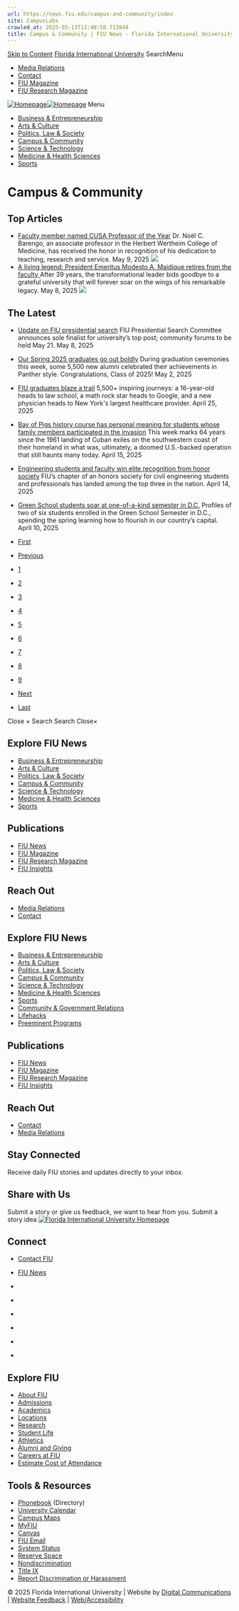 ```yaml
---
url: https://news.fiu.edu/campus-and-community/index
site: CampusLabs
crawled_at: 2025-05-13T13:40:58.712848
title: Campus & Community | FIU News - Florida International University
---
```


[Skip to Content](https://news.fiu.edu/campus-and-community/#main)
[Florida International University](https://www.fiu.edu/)
SearchMenu
  * [Media Relations](https://news.fiu.edu/about/media-relations)
  * [Contact](https://news.fiu.edu/about/contact)
  * [FIU Magazine](https://news.fiu.edu/magazine/index)
  * [FIU Research Magazine](https://news.fiu.edu/research-magazine/index)


[![Homepage](https://news.fiu.edu/_assets/images/fiu-news-logo.png)![Homepage](https://news.fiu.edu/_assets/images/fiu-news-logo-mobile.png)](https://news.fiu.edu/index)
Menu
  * [Business & Entrepreneurship](https://news.fiu.edu/business-and-entrepreneurship/index)
  * [Arts & Culture](https://news.fiu.edu/arts-and-culture/index)
  * [Politics, Law & Society ](https://news.fiu.edu/politics-law-and-society/index)
  * [Campus & Community](https://news.fiu.edu/campus-and-community/index)
  * [Science & Technology](https://news.fiu.edu/science-and-technology/index)
  * [Medicine & Health Sciences](https://news.fiu.edu/medicine-and-health-sciences/index)
  * [Sports](https://news.fiu.edu/sports/index)


# Campus & Community
## Top Articles
  * [Faculty member named CUSA Professor of the Year](https://news.fiu.edu/2025/faculty-member-named-cusa-professor-of-the-year)
Dr. Noël C. Barengo, an associate professor in the Herbert Wertheim College of Medicine, has received the honor in recognition of his dedication to teaching, research and service.
May 9, 2025
[ ![](https://res.cloudinary.com/digicomm/image/upload/t_medium/news-magazine/2025/_assets/img_4701-11.jpg) ](https://news.fiu.edu/2025/faculty-member-named-cusa-professor-of-the-year)
  * [A living legend: President Emeritus Modesto A. Maidique retires from the faculty ](https://news.fiu.edu/2025/a-living-legend-president-emeritus-modesto-a-maidique-retires-from-the-faculty)
After 39 years, the transformational leader bids goodbye to a grateful university that will forever soar on the wings of his remarkable legacy.
May 8, 2025
[ ![](https://res.cloudinary.com/digicomm/image/upload/t_medium/news-magazine/2025/_assets/headshot-modesto-maidique2.jpg) ](https://news.fiu.edu/2025/a-living-legend-president-emeritus-modesto-a-maidique-retires-from-the-faculty)


## The Latest
  * [Update on FIU presidential search](https://news.fiu.edu/2025/update-on-fiu-presidential-search)
FIU Presidential Search Committee announces sole finalist for university’s top post; community forums to be held May 21.
May 8, 2025
[](https://news.fiu.edu/2025/update-on-fiu-presidential-search)
  * [Our Spring 2025 graduates go out boldly](https://news.fiu.edu/2025/spring-2025-commencement-photo-essay)
During graduation ceremonies this week, some 5,500 new alumni celebrated their achievements in Panther style. Congratulations, Class of 2025!
May 2, 2025
[](https://news.fiu.edu/2025/spring-2025-commencement-photo-essay)
  * [FIU graduates blaze a trail](https://news.fiu.edu/2025/fiu-graduates-blaze-a-trail)
5,500+ inspiring journeys: a 16-year-old heads to law school, a math rock star heads to Google, and a new physician heads to New York's largest healthcare provider.
April 25, 2025
[](https://news.fiu.edu/2025/fiu-graduates-blaze-a-trail)
  * [Bay of Pigs history course has personal meaning for students whose family members participated in the invasion](https://news.fiu.edu/2025/bay-of-pigs-history-course-has-personal-meaning-for-students-whose-families-participated-in-the-failed-invasion)
This week marks 64 years since the 1961 landing of Cuban exiles on the southwestern coast of their homeland in what was, ultimately, a doomed U.S.-backed operation that still haunts many today.
April 15, 2025
[](https://news.fiu.edu/2025/bay-of-pigs-history-course-has-personal-meaning-for-students-whose-families-participated-in-the-failed-invasion)
  * [Engineering students and faculty win elite recognition from honor society](https://news.fiu.edu/2025/engineering-students-and-faculty-win-elite-recognition-from-honor-society)
FIU’s chapter of an honors society for civil engineering students and professionals has landed among the top three in the nation.
April 14, 2025
[](https://news.fiu.edu/2025/engineering-students-and-faculty-win-elite-recognition-from-honor-society)
  * [Green School students soar at one-of-a-kind semester in D.C.](https://news.fiu.edu/2025/green-school-students-soar-and-succeed-at-one-of-a-kind-semester-in-d.c)
Profiles of two of six students enrolled in the Green School Semester in D.C., spending the spring learning how to flourish in our country’s capital.
April 10, 2025
[](https://news.fiu.edu/2025/green-school-students-soar-and-succeed-at-one-of-a-kind-semester-in-d.c)


  * [First](https://news.fiu.edu/campus-and-community/)
  * [Previous](https://news.fiu.edu/campus-and-community/)
  * [1](https://news.fiu.edu/campus-and-community/)
  * [2](https://news.fiu.edu/campus-and-community/)
  * [3](https://news.fiu.edu/campus-and-community/)
  * [4](https://news.fiu.edu/campus-and-community/)
  * [5](https://news.fiu.edu/campus-and-community/)
  * [6](https://news.fiu.edu/campus-and-community/)
  * [7](https://news.fiu.edu/campus-and-community/)
  * [8](https://news.fiu.edu/campus-and-community/)
  * [9](https://news.fiu.edu/campus-and-community/)
  * [Next](https://news.fiu.edu/campus-and-community/)
  * [Last](https://news.fiu.edu/campus-and-community/)


Close ×
Search
Search
Close×
## Explore FIU News
  * [Business & Entrepreneurship](https://news.fiu.edu/business-and-entrepreneurship/index)
  * [Arts & Culture](https://news.fiu.edu/arts-and-culture/index)
  * [Politics, Law & Society ](https://news.fiu.edu/politics-law-and-society/index)
  * [Campus & Community](https://news.fiu.edu/campus-and-community/index)
  * [Science & Technology](https://news.fiu.edu/science-and-technology/index)
  * [Medicine & Health Sciences](https://news.fiu.edu/medicine-and-health-sciences/index)
  * [Sports](https://news.fiu.edu/sports/index)


## Publications
  * [FIU News](https://news.fiu.edu/index)
  * [FIU Magazine](https://news.fiu.edu/magazine/index)
  * [FIU Research Magazine](https://news.fiu.edu/research-magazine/index)
  * [FIU Insights](https://news.fiu.edu/insights/)


## Reach Out
  * [Media Relations](https://news.fiu.edu/about/media-relations)
  * [Contact](https://news.fiu.edu/about/contact)


## Explore FIU News
  * [Business & Entrepreneurship](https://news.fiu.edu/business-and-entrepreneurship/index)
  * [Arts & Culture](https://news.fiu.edu/arts-and-culture/index)
  * [Politics, Law & Society](https://news.fiu.edu/politics-law-and-society/index)
  * [Campus & Community](https://news.fiu.edu/campus-and-community/index)
  * [Science & Technology](https://news.fiu.edu/science-and-technology/index)
  * [Medicine & Health Sciences](https://news.fiu.edu/medicine-and-health-sciences/index)
  * [Sports](https://news.fiu.edu/sports/index)
  * [Community & Government Relations](https://news.fiu.edu/community-and-government-relations/index)
  * [Lifehacks](https://news.fiu.edu/lifehacks/index)
  * [Preeminent Programs](https://news.fiu.edu/preeminent-programs/index)


## Publications
  * [FIU News](https://news.fiu.edu/index)
  * [FIU Magazine](https://news.fiu.edu/magazine/index)
  * [FIU Research Magazine](https://news.fiu.edu/research-magazine/index)
  * [FIU Insights](https://news.fiu.edu/insights/index.html)


## Reach Out
  * [Contact](https://news.fiu.edu/about/contact)
  * [Media Relations](https://news.fiu.edu/about/media-relations)


## Stay Connected
Receive daily FIU stories and updates directly to your inbox.
## Share with Us
Submit a story or give us feedback, we want to hear from you.
Submit a story idea
[ ![Florida International University Homepage](https://digicdn.fiu.edu/core/_assets/images/footer-logo.svg) ](https://www.fiu.edu/)
## Connect
  * [Contact FIU](https://www.fiu.edu/about/contact-us/index.html)
  * [FIU News](https://news.fiu.edu/)


  * [](https://www.instagram.com/fiuinstagram/)
  * [](https://www.linkedin.com/school/florida-international-university/)
  * [](https://www.facebook.com/floridainternational)
  * [](https://twitter.com/fiu)
  * [](https://www.youtube.com/user/FloridaInternational)
  * [](https://flickr.com/photos/fiu)


## Explore FIU
  * [About FIU](https://www.fiu.edu/about/index.html)
  * [Admissions](https://www.fiu.edu/admissions/index.html)
  * [Academics](https://www.fiu.edu/academics/index.html)
  * [Locations](https://www.fiu.edu/locations/index.html)
  * [Research](https://www.fiu.edu/research/index.html)
  * [Student Life](https://www.fiu.edu/student-life/index.html)
  * [Athletics](https://www.fiu.edu/athletics/index.html)
  * [Alumni and Giving](https://www.fiu.edu/alumni-and-giving/index.html)
  * [Careers at FIU](https://hr.fiu.edu/careers/)
  * [Estimate Cost of Attendance](https://onestop.fiu.edu/finances/estimate-your-costs/)


## Tools & Resources
  * [Phonebook](https://phonebook.fiu.edu) (Directory)
  * [University Calendar](https://calendar.fiu.edu/)
  * [Campus Maps](https://campusmaps.fiu.edu/)
  * [MyFIU](https://my.fiu.edu/)
  * [Canvas](https://canvas.fiu.edu)
  * [FIU Email](http://mail.fiu.edu/)
  * [System Status](https://fiu.service-now.com/sp?id=services_status)
  * [Reserve Space](https://centralreservations.fiu.edu/)
  * [Nondiscrimination](https://ace.fiu.edu/civil-rights/harassment-and-discrimination/)
  * [Title IX](https://ace.fiu.edu/title-ix/)
  * [Report Discrimination or Harassment](https://report.fiu.edu/)


© 2025 Florida International University  | Website by [Digital Communications](https://stratcomm.fiu.edu/digital-print/websites/) | [Website Feedback](https://webforms.fiu.edu/view.php?id=370774) | [Web/Accessibility](https://accessibility.fiu.edu/)
